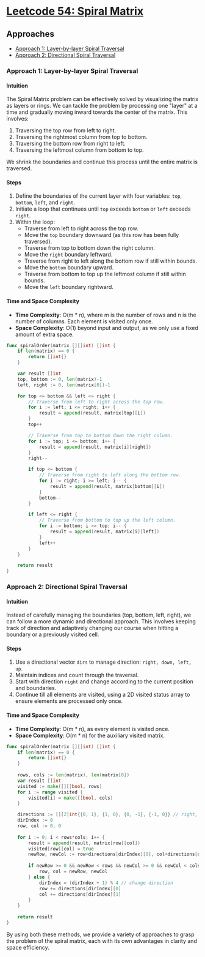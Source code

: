 # [Leetcode 54: Spiral Matrix](https://leetcode.com/problems/spiral-matrix/)

## Approaches

- [Approach 1: Layer-by-layer Spiral Traversal](#approach-1-layer-by-layer-spiral-traversal)
- [Approach 2: Directional Spiral Traversal](#approach-2-directional-spiral-traversal)

### Approach 1: Layer-by-layer Spiral Traversal

#### Intuition

The Spiral Matrix problem can be effectively solved by visualizing the matrix as layers or rings. We can tackle the problem by processing one "layer" at a time and gradually moving inward towards the center of the matrix. This involves:

1. Traversing the top row from left to right.
2. Traversing the rightmost column from top to bottom.
3. Traversing the bottom row from right to left.
4. Traversing the leftmost column from bottom to top.

We shrink the boundaries and continue this process until the entire matrix is traversed.

#### Steps

1. Define the boundaries of the current layer with four variables: `top`, `bottom`, `left`, and `right`.
2. Initiate a loop that continues until `top` exceeds `bottom` or `left` exceeds `right`.
3. Within the loop:
   - Traverse from left to right across the top row.
   - Move the `top` boundary downward (as this row has been fully traversed).
   - Traverse from top to bottom down the right column.
   - Move the `right` boundary leftward.
   - Traverse from right to left along the bottom row if still within bounds.
   - Move the `bottom` boundary upward.
   - Traverse from bottom to top up the leftmost column if still within bounds.
   - Move the `left` boundary rightward.

#### Time and Space Complexity

- **Time Complexity**: O(m * n), where m is the number of rows and n is the number of columns. Each element is visited only once.
- **Space Complexity**: O(1) beyond input and output, as we only use a fixed amount of extra space.

```go
func spiralOrder(matrix [][]int) []int {
    if len(matrix) == 0 {
        return []int{}
    }

    var result []int
    top, bottom := 0, len(matrix)-1
    left, right := 0, len(matrix[0])-1

    for top <= bottom && left <= right {
        // Traverse from left to right across the top row.
        for i := left; i <= right; i++ {
            result = append(result, matrix[top][i])
        }
        top++

        // Traverse from top to bottom down the right column.
        for i := top; i <= bottom; i++ {
            result = append(result, matrix[i][right])
        }
        right--

        if top <= bottom {
            // Traverse from right to left along the bottom row.
            for i := right; i >= left; i-- {
                result = append(result, matrix[bottom][i])
            }
            bottom--
        }

        if left <= right {
            // Traverse from bottom to top up the left column.
            for i := bottom; i >= top; i-- {
                result = append(result, matrix[i][left])
            }
            left++
        }
    }

    return result
}
```

### Approach 2: Directional Spiral Traversal

#### Intuition

Instead of carefully managing the boundaries (top, bottom, left, right), we can follow a more dynamic and directional approach. This involves keeping track of direction and adaptively changing our course when hitting a boundary or a previously visited cell.

#### Steps

1. Use a directional vector `dirs` to manage direction: `right, down, left, up`.
2. Maintain indices and count through the traversal.
3. Start with direction `right` and change according to the current position and boundaries.
4. Continue till all elements are visited, using a 2D visited status array to ensure elements are processed only once.

#### Time and Space Complexity

- **Time Complexity**: O(m * n), as every element is visited once.
- **Space Complexity**: O(m * n) for the auxiliary visited matrix.

```go
func spiralOrder(matrix [][]int) []int {
    if len(matrix) == 0 {
        return []int{}
    }
    
    rows, cols := len(matrix), len(matrix[0])
    var result []int
    visited := make([][]bool, rows)
    for i := range visited {
        visited[i] = make([]bool, cols)
    }

    directions := [][2]int{{0, 1}, {1, 0}, {0, -1}, {-1, 0}} // right, down, left, up
    dirIndex := 0 
    row, col := 0, 0
    
    for i := 0; i < rows*cols; i++ {
        result = append(result, matrix[row][col])
        visited[row][col] = true
        newRow, newCol := row+directions[dirIndex][0], col+directions[dirIndex][1]
        
        if newRow >= 0 && newRow < rows && newCol >= 0 && newCol < cols && !visited[newRow][newCol] {
            row, col = newRow, newCol
        } else {
            dirIndex = (dirIndex + 1) % 4 // change direction
            row += directions[dirIndex][0]
            col += directions[dirIndex][1]
        }
    }
    
    return result
}
```

By using both these methods, we provide a variety of approaches to grasp the problem of the spiral matrix, each with its own advantages in clarity and space efficiency.

